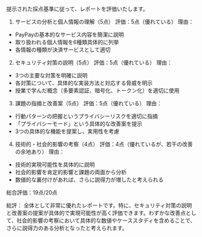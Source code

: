 提示された採点基準に従って、レポートを評価いたします。

1. サービスの分析と個人情報の理解（5点）
評価：5点（優れている）
理由：
- PayPayの基本的なサービス内容を簡潔に説明
- 取り扱われる個人情報を6種類具体的に列挙
- 各情報の種類が決済サービスとして適切

2. セキュリティ対策の説明（5点）
評価：5点（優れている）
理由：
- 3つの主要な対策を明確に説明
- 各対策について、具体的な実装方法と対応する脅威を明示
- 授業で学んだ概念（多要素認証、暗号化、トークン化）を適切に使用

3. 課題の指摘と改善案（5点）
評価：5点（優れている）
理由：
- 行動パターンの把握というプライバシーリスクを適切に指摘
- 「プライバシーモード」という具体的な改善案を提示
- 3つの具体的な機能を提案し、実用性を考慮

4. 技術的・社会的影響の考察（4点）
評価：4点（優れているが、若干の改善の余地あり）
理由：
- 技術的実現可能性を具体的に説明
- 社会的影響を肯定的影響と課題の両面から分析
- 数値的な裏付けがあれば、さらに説得力が増したと考えられる

総合評価：19点/20点

総評：
全体として非常に優れたレポートです。特に、セキュリティ対策の説明と改善案の提案が具体的で実現可能性が高く評価できます。わずかな改善点として、社会的影響の考察において具体的な数値やケーススタディを含めることで、さらに説得力のある分析となったと考えられます。
